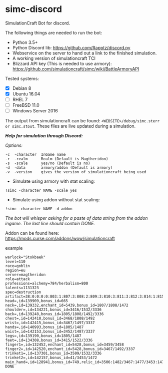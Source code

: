 # simc-discord
SimulationCraft Bot for discord.

The following things are needed to run the bot:
* Python 3.5+
* Python Discord lib: https://github.com/Rapptz/discord.py
* Webservice on the server to hand out a link to the finished simulation.
* A working version of simulationcraft TCI
* Blizzard API key (This is needed to use armory): https://github.com/simulationcraft/simc/wiki/BattleArmoryAPI

Tested systems:
- [x] Debian 8
- [x] Ubuntu 16.04
- [ ] RHEL 7
- [ ] FreeBSD 11.0
- [ ] Windows Server 2016

The output from simulationcraft can be found: `<WEBSITE>/debug/simc.sterr or simc.stout`. These files are live updated during a simulation.

***Help for simulation through Discord:***

*Options:*
```
-c	-character	InGame name
-r	-realm		Realm (Default is Magtheridon)
-s	-scale		yes/no (Default is no)
-d	-data		armory/addon (Default is armory)
-v	-version	gives the version of simulationcraft being used
```
* Simulate using armory with stat scaling:

`!simc -character NAME -scale yes`
* Simulate using addon without stat scaling:

`!simc -character NAME -d addon`

*The bot will whisper asking for a paste of data string from the addon ingame. The last line should contain DONE.*

Addon can be found here: <https://mods.curse.com/addons/wow/simulationcraft>

example
```
warlock="Stokbaek"
level=110
race=goblin
region=eu
server=magtheridon
role=attack
professions=alchemy=784/herbalism=800
talents=1131323
spec=destruction
artifact=38:0:0:0:0:803:1:807:3:808:2:809:3:810:3:811:3:812:3:814:1:815:1:817:1:818:1:1355:1
head=,id=139909,bonus_id=665
neck=,id=139332,enchant_id=5439,bonus_id=1807/1808/1472
shoulder=,id=134221,bonus_id=3416/1532/3336
back=,id=139248,bonus_id=1805/1808/1492/3336
chest=,id=142410,bonus_id=3468/1808/1492
wrist=,id=142415,bonus_id=3467/1497/3337
hands=,id=140993,bonus_id=1805/1487
waist=,id=142153,bonus_id=3452/1487/3337
legs=,id=139190,bonus_id=1805/1487
feet=,id=134308,bonus_id=3415/1522/3336
finger1=,id=132452,enchant_id=5428,bonus_id=3459/3458
finger2=,id=142520,enchant_id=5428,bonus_id=3467/1492/3337
trinket1=,id=137301,bonus_id=3509/1532/3336
trinket2=,id=142157,bonus_id=41/3453/1472
main_hand=,id=128941,bonus_id=749,relic_id=3506:1482/3467:1477/3453:1472,gem_id=0/0/0/0
DONE
```
